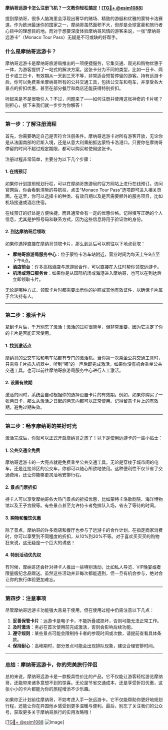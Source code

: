 **摩纳哥远游卡怎么注册飞机？一文教你轻松搞定！[[TG💪+ @esim1088](https://t.me/s/esim1088)]**

提到摩纳哥，很多人脑海里会浮现出奢华的赌场、精致的游艇和优雅的蒙特卡洛赛道。作为欧洲最迷你的国家之一，摩纳哥虽然面积不大，但却是全球富豪和旅行者心目中的理想目的地。而对于想要深度体验摩纳哥风情的游客来说，一张“摩纳哥远游卡”（Monaco Tour Pass）无疑是不可或缺的好帮手。

### **什么是摩纳哥远游卡？**

摩纳哥远游卡是摩纳哥旅游局推出的一项便捷服务，它集交通、观光和购物优惠于一体，为游客提供了一站式的解决方案。这张卡分为不同的类型，比如一日卡、两日卡或三日卡，有效期从一天到三天不等，非常适合短暂停留的游客。持有远游卡后，你可以免费乘坐摩纳哥所有的公共交通工具，包括公交车和电车，并享受各大景点的折扣优惠，甚至在部分餐厅和商店还能获得特别折扣。

听起来是不是很吸引人？不过，问题来了——如何注册并使用这张神奇的卡片呢？别担心，接下来我们就一步步为你解答！

---

### **第一步：了解注册流程**

首先，你需要确定自己是否符合注册条件。摩纳哥远游卡对所有游客开放，无论你是从法国南部的尼斯入境，还是从意大利乘船抵达蒙特卡洛港口，只要你在摩纳哥停留的时间不超过规定期限，都可以购买和使用这张卡。

注册过程非常简单，主要分为以下几个步骤：

#### **1. 在线预订**
如果你计划提前规划行程，可以在摩纳哥旅游局的官方网站上进行在线预订。访问官网后，你会看到清晰的导航栏，点击“Monaco Tour Pass”选项即可进入相关页面。在这里，你可以选择卡的种类、有效日期以及是否需要额外的服务项目，比如机场接送或酒店住宿。

在线预订的好处是方便快捷，而且通常会有一定的优惠价格。记得填写正确的个人信息，尤其是护照号码和联系方式，因为这些信息将用于验证你的身份。

#### **2. 到达摩纳哥后领取**
如果你选择直接在摩纳哥领取卡片，那么到达后可以前往以下地点获取：

- **摩纳哥旅游局服务中心**：位于蒙特卡洛车站附近，营业时间为每天上午9点至下午6点。
- **酒店前台**：许多高档酒店与旅游局合作，可以直接在入住时帮你领取远游卡。
- **机场或港口服务台**：如果你是从国际机场或海港进入摩纳哥，也可以在到达后立即领取卡片。

无论是哪种方式，领取卡片时都需要出示你的护照或其他有效证件，以确保卡片属于合法持有人。

---

### **第二步：激活卡片**

拿到卡片后，千万别忘了激活！激活的过程很简单，但非常重要，因为它决定了你的卡片是否能正常使用。

#### **1. 找到激活点**
摩纳哥的公交车站和电车站都有专门的激活机。当你第一次乘坐公共交通工具时，只需将卡片插入机器中，听到“嘟”的一声后即完成激活。如果你没有机会乘坐公共交通工具，也可以前往摩纳哥旅游局服务中心进行人工激活。

#### **2. 设置有效期**
激活的同时，系统会自动根据你的选择设置卡片的有效期。例如，如果你购买了一张两日卡，那么从激活之日起的两天内都可以正常使用。记得留意卡片上的有效期，避免过期失效。

---

### **第三步：畅享摩纳哥的美好时光**

激活完成后，你就可以正式开启摩纳哥之旅了！以下是使用远游卡的一些小贴士：

#### **1. 公共交通全免费**
摩纳哥远游卡的一大亮点就是免费乘坐公共交通工具。无论是穿梭于城市间的电车，还是连接郊区的公交车，你都可以随心所欲地使用。这种便利性不仅节省了交通费用，还让你能够更灵活地安排行程。

#### **2. 景点门票折扣**
持卡人可以享受摩纳哥各大热门景点的折扣优惠，比如蒙特卡洛歌剧院、海洋博物馆以及王子宫殿等。有些景点甚至允许持卡者免排队入场，省去了等待的时间。

#### **3. 购物和餐饮优惠**
除了景点，摩纳哥的许多商店和餐厅也参与了远游卡的合作计划。在指定商家消费时，你可以享受到不同程度的折扣，从10%到20%不等。对于喜欢买买买的购物狂来说，这无疑是一个巨大的诱惑！

#### **4. 特别活动优先权**
有时候，摩纳哥还会针对持卡人推出一些特别活动，比如私人导览、VIP晚宴或者限量版纪念品赠送。虽然这些活动并非每次都能遇到，但一旦有机会参与，绝对会让你的旅行体验更加难忘。

---

### **第四步：注意事项**

尽管摩纳哥远游卡功能强大且易于使用，但在使用过程中仍需注意以下几点：

1. **妥善保管卡片**：远游卡是电子卡，不能折叠或损坏，否则可能无法正常工作。
2. **及时激活**：务必在首次使用前完成激活，否则会影响后续功能。
3. **遵守规则**：某些景点可能会限制持卡者的参观时间或次数，请提前查看具体条款。
4. **保持耐心**：高峰期时，部分景点可能会出现排队现象，建议合理安排时间。

---

### **总结：摩纳哥远游卡，你的完美旅行伴侣**

总的来说，摩纳哥远游卡是一款极具性价比的产品，它不仅能让游客轻松游览摩纳哥，还能带来诸多意想不到的惊喜。无论是节省交通成本，还是享受折扣优惠，这张小小的卡片都能为你的旅程增添不少乐趣。

如果你正计划前往摩纳哥，不妨考虑入手一张远游卡。它不仅能帮助你更好地规划行程，还能让你在异国他乡感受到更多温暖与便利。最后，别忘了关注我们的公众号，获取更多关于摩纳哥旅行的实用攻略哦！

[[TG💪+ @esim1088](https://t.me/s/esim1088) ![Image](https://i.postimg.cc/4NQfJmqS/Snipaste-2025-05-13-00-14-12.png)]